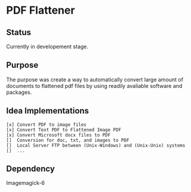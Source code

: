 # PDF Flattener
## Status
Currently in developement stage.
## Purpose
The purpose was create a way to automatically convert large amount of documents to flattened pdf files by using readily avaliable software and packages.
## Idea Implementations
	[x] Convert PDF to image files
	[x] Convert Text PDF to Flattened Image PDF 
	[x] Convert Microsoft docx files to PDF
	[]  Conversion for doc, txt, and images to PDF
	[]  Local Server FTP between (Unix-Windows) and (Unix-Unix) systems
	[]  ...
## Dependency
Imagemagick-6

